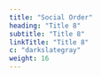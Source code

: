 ```yaml
---
title: "Social Order"
heading: "Title 8"
subtitle: "Title 8"
linkTitle: "Title 8"
c: "darkslategray"
weight: 16
---
```

